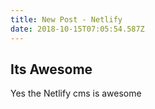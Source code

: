```yaml
---
title: New Post - Netlify
date: 2018-10-15T07:05:54.587Z
---
```

## Its Awesome

Yes the Netlify cms is awesome
